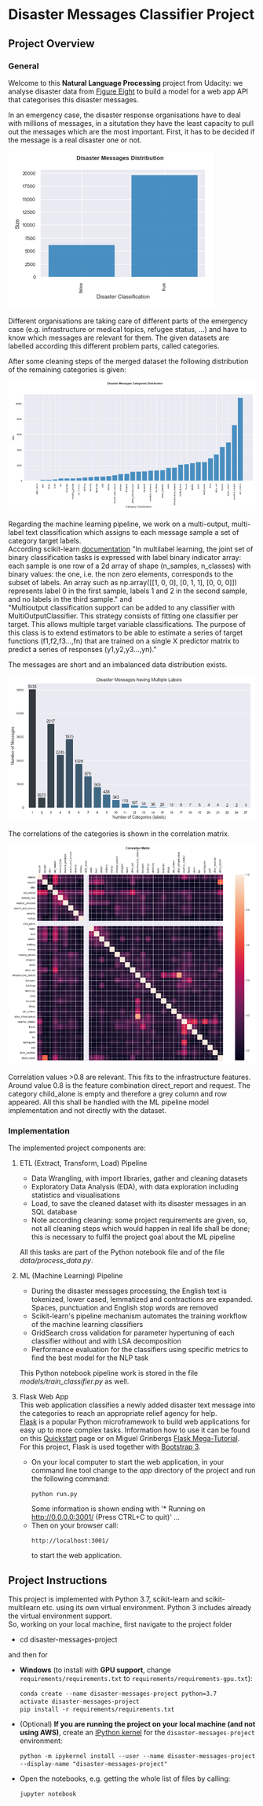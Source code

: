 [//]: # (Image References)

[image1]: ./images/CleanedDataset_disaster_messages_distr.PNG "Disaster Classification:"
[image2]: ./images/CleanedDataset_disaster_messages_categories_distr.PNG "Category Distribution:"
[image3]: ./images/CleanedDataset_disaster_messages_multipleCategoryLabelsDistribution.PNG "Multiple Label Distribution:"
[image4]: ./images/DisasterMessages_categories_correlationMatrix.PNG "Categories Correlation Matrix:"


# Disaster Messages Classifier Project

## Project Overview
### General
Welcome to this **Natural Language Processing** project from Udacity: we analyse disaster data from [Figure Eight](https://www.figure-eight.com/) to build a model for a web app API that categorises this disaster messages.

In an emergency case, the disaster response organisations have to deal with millions of messages, in a situtation they have the least capacity to pull out the messages which are the most important. First, it has to be decided if the message is a real disaster one or not.

![Disaster Classification:][image1]


Different organisations are taking care of different parts of the emergency case (e.g. infrastructure or medical topics, refugee status, ...) and have to know which messages are relevant for them. The given datasets are labelled according this different problem parts, called categories.

After some cleaning steps of the merged dataset the following distribution of the remaining categories is given:

![Category Distribution:][image2]

Regarding the machine learning pipeline, we work on a multi-output, multi-label text classification which assigns to each message sample a set of category target labels.<br>
According scikit-learn [documentation](https://scikit-learn.org/stable/modules/multiclass.html) "In multilabel learning, the joint set of binary classification tasks is expressed with label binary indicator array: each sample is one row of a 2d array of shape (n_samples, n_classes) with binary values: the one, i.e. the non zero elements, corresponds to the subset of labels. An array such as np.array([[1, 0, 0], [0, 1, 1], [0, 0, 0]]) represents label 0 in the first sample, labels 1 and 2 in the second sample, and no labels in the third sample." and<br>
"Multioutput classification support can be added to any classifier with MultiOutputClassifier. This strategy consists of fitting one classifier per target. This allows multiple target variable classifications. The purpose of this class is to extend estimators to be able to estimate a series of target functions (f1,f2,f3…,fn) that are trained on a single X predictor matrix to predict a series of responses (y1,y2,y3…,yn)."

The messages are short and an imbalanced data distribution exists.

![Multiple Label Distribution:][image3]

The correlations of the categories is shown in the correlation matrix.

![Categories Correlation Matrix:][image4]

Correlation values >0.8 are relevant. This fits to the infrastructure features. Around value 0.8 is the feature combination direct_report and request. The category child_alone is empty and therefore a grey column and row appeared. All this shall be handled with the ML pipeline model implementation and not directly with the dataset.

### Implementation
The implemented project components are:
1. ETL (Extract, Transform, Load) Pipeline
   - Data Wrangling, with import libraries, gather and cleaning datasets
   - Exploratory Data Analysis (EDA), with data exploration including statistics and visualisations
   - Load, to save the cleaned dataset with its disaster messages in an SQL database
   - Note according cleaning: some project requirements are given, so, not all cleaning steps which would happen in real life shall be done; this is necessary to fulfil the project goal about the ML pipeline
   
   All this tasks are part of the Python notebook file and of the file <i>data/process_data.py</i>.

2. ML (Machine Learning) Pipeline
   - During the disaster messages processing, the English text is tokenized, lower cased, lemmatized and contractions are expanded. Spaces, punctuation and English stop words are removed
   - Scikit-learn's pipeline mechanism automates the training workflow of the machine learning classifiers
   - GridSearch cross validation for parameter hypertuning of each classifier without and with LSA decomposition
   - Performance evaluation for the classifiers using specific metrics to find the best model for the NLP task
   
   This Python notebook pipeline work is stored in the file <i>models/train_classifier.py</i> as well. 
   
3. Flask Web App<br>
This web application classifies a newly added disaster text message into the categories to reach an appropriate relief agency for help.<br>
[Flask](https://palletsprojects.com/p/flask/) is a popular Python microframework to build web applications for easy up to more complex tasks. Information how to use it can be found on this [Quickstart](https://flask.palletsprojects.com/en/1.1.x/quickstart/#static-files) page or on Miguel Grinbergs [Flask Mega-Tutorial](https://blog.miguelgrinberg.com/post/the-flask-mega-tutorial-part-i-hello-world).<br>
For this project, Flask is used together with [Bootstrap 3](https://www.w3schools.com/bootstrap/default.asp).

   - On your local computer to start the web application, in your command line tool change to the <i>app</i> directory of the project and run the following command: 
     ```
     python run.py
     ```
     Some information is shown ending with '* Running on http://0.0.0.0:3001/ (Press CTRL+C to quit)' ...
   - Then on your browser call:
     ```
     http://localhost:3001/
     ```
     to start the web application.

## Project Instructions
This project is implemented with Python 3.7, scikit-learn and scikit-multilearn etc. using its own virtual environment. Python 3 includes already the virtual environment support.<br>
So, working on your local machine, first navigate to the project folder
- cd disaster-messages-project

and then for 
- __Windows__ (to install with __GPU support__, change `requirements/requirements.txt` to `requirements/requirements-gpu.txt`):
	```
	conda create --name disaster-messages-project python=3.7
	activate disaster-messages-project
	pip install -r requirements/requirements.txt
	```
- (Optional) **If you are running the project on your local machine (and not using AWS)**, create an [IPython kernel](http://ipython.readthedocs.io/en/stable/install/kernel_install.html) for the `disaster-messages-project` environment:
	```
	python -m ipykernel install --user --name disaster-messages-project --display-name "disaster-messages-project"
	```
- Open the notebooks, e.g. getting the whole list of files by calling:
	```
	jupyter notebook
	```
